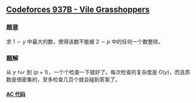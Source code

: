## [Codeforces 937B - Vile Grasshoppers](http://codeforces.com/problemset/problem/937/B)

### 题意

求 $1 \sim y$ 中最大的数，使得该数不能被 $2 \sim p$ 中的任何一个数整除。

### 题解

从 $y$ `for` 到 $(p+1)$，一个个检查一下就好了。每次检查的复杂度是 $O(y)$，而且质数是很密集的，至多检查几百个就会碰到答案了。

#### [AC 代码](https://github.com/TsReaper/Competitive-Programming/blob/master/codeforces/937B/sol.c)
